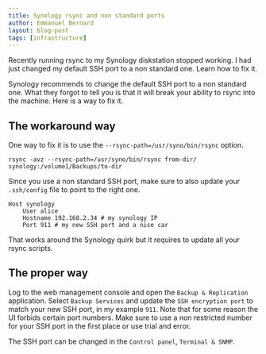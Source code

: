 ```yaml
---
title: Synology rsync and non standard ports
author: Emmanuel Bernard
layout: blog-post
tags: [infrastructure]
---
```

Recently running rsync to my Synology diskstation stopped working.
I had just changed my default SSH port to a non standard one.
Learn how to fix it.

Synology recommends to change the default SSH port to a non standard one.
What they forgot to tell you is that it will break your ability to rsync into the machine.
Here is a way to fix it.

## The workaround way

One way to fix it is to use the `--rsync-path=/usr/syno/bin/rsync` option.

    rsync -avz --rsync-path=/usr/syno/bin/rsync from-dir/ synology:/volume1/Backups/to-dir

Since you use a non standard SSH port, make sure to also update your `.ssh/config` file to point to the right one.

    
    Host synology
        User alice
        Hostname 192.168.2.34 # my synology IP
        Port 911 # my new SSH port and a nice car

That works around the Synology quirk but it requires to update all your rsync scripts.

## The proper way

Log to the web management console and open the `Backup & Replication` application.
Select `Backup Services` and update the `SSH encryption port` to match your new SSH port,
in my example `911`.
Note that for some reason the UI forbids certain port numbers.
Make sure to use a non restricted number for your SSH port in the first place or use trial and error.

The SSH port can be changed in the `Control panel`, `Terminal & SNMP`.
